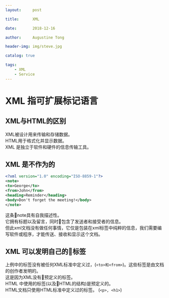 ```yaml
---
layout:     post

title:      XML

date:       2018-12-16

author:     Augustine Tong

header-img: img/steve.jpg

catalog: true

tags:
    - XML
    - Service
---
```


# XML 指可扩展标记语言

## XML与HTML的区别
XML被设计用来传输和存储数据。  
HTML用于格式化并显示数据。  
XML 是独立于软件和硬件的信息传输工具。  

## XML 是不作为的
```xml
<?xml version="1.0" encoding="ISO-8859-1"?>
<note>
<to>George</to>
<from>John</from>
<heading>Reminder</heading>
<body>Don't forget the meeting!</body>
</note>
```

这条note具有自我描述性。  
它拥有标题以及留言，同时包含了发送者和接受者的信息。  
但此xml文档没有做任何事情，它仅是包装在xml标签中纯粹的信息，我们需要编写软件或程序，才能传送、接收和显示这个文档。  

## XML 可以发明自己的标签
上例中的标签没有被任何XML标准中定义过，(`<to>和<from>`)。这些标签是由文档的创作者发明的。  
这是因为XML没有预定义的标签。  
HTML 中使用的标签(以及HTML的结构)是预定义的。  
HTML文档只使用HTML标准中定义过的标签。  (`<p>, <h1>`)  


